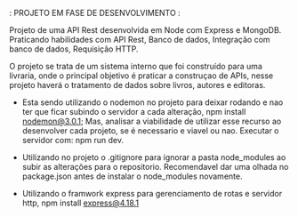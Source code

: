 : PROJETO EM FASE DE DESENVOLVIMENTO :

Projeto de uma API Rest desenvolvida em Node com Express e MongoDB. Praticando habilidades com API Rest, Banco de dados, Integração com banco de dados, Requisição HTTP.

O projeto se trata de um sistema interno que foi construído para uma livraria, onde o principal objetivo é praticar a construçao de APIs, nesse projeto haverá o tratamento de dados sobre livros, autores e editoras.

- Esta sendo utilizando o nodemon no projeto para deixar rodando e nao ter que ficar subindo o servidor a cada alteração, npm install nodemon@3.0.1; Mas, analisar a viabilidade de utilizar esse recurso ao desenvolver cada projeto, se é necessario e viavel ou nao. Executar o servidor com: npm run dev.

- Utilizando no projeto o .gitignore para ignorar a pasta node_modules ao subir as alterações para o repositorio. Recomendavel dar uma olhada no package.json antes de instalar o node_modules novamente.

- Utilizando o framwork express para gerenciamento de rotas e servidor http, npm install express@4.18.1